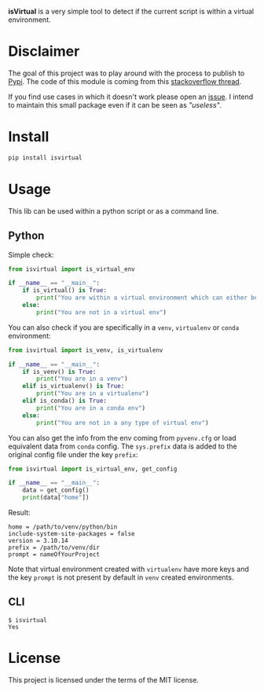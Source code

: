 **isVirtual** is a very simple tool to detect if the current script is within a virtual environment.

# Disclaimer

The goal of this project was to play around with the process to publish to [Pypi](https://pypi.org). The code of this module is coming from this [stackoverflow thread](https://stackoverflow.com/questions/1871549/how-to-determine-if-python-is-running-inside-a-virtualenv).

If you find use cases in which it doesn't work please open an [issue](https://github.com/AlexMili/isVirtual/issues). I intend to maintain this small package even if it can be seen as *"useless"*.

# Install

```bash
pip install isvirtual
```

# Usage

This lib can be used within a python script or as a command line.

## Python
Simple check:
```python
from isvirtual import is_virtual_env

if __name__ == "__main__":
    if is_virtual() is True:
        print("You are within a virtual environment which can either be venv, virtualenv or conda.")
    else:
        print("You are not in a virtual env")
```

You can also check if you are specifically in a `venv`, `virtualenv` or `conda` environment:
```python
from isvirtual import is_venv, is_virtualenv

if __name__ == "__main__":
    if is_venv() is True:
        print("You are in a venv")
    elif is_virtualenv() is True:
        print("You are in a virtualenv")
    elif is_conda() is True:
        print("You are in a conda env")
    else:
        print("You are not in a any type of virtual env")
```

You can also get the info from the env coming from `pyvenv.cfg` or load equivalent data from `conda` config. The `sys.prefix` data is added to the original config file under the key `prefix`:
```python
from isvirtual import is_virtual_env, get_config

if __name__ == "__main__":
    data = get_config()
    print(data["home"])
```
Result:
```console
home = /path/to/venv/python/bin
include-system-site-packages = false
version = 3.10.14
prefix = /path/to/venv/dir
prompt = nameOfYourProject
```

Note that virtual environment created with `virtualenv` have more keys and the key `prompt` is not present by default in `venv` created environments.

## CLI
```console
$ isvirtual
Yes
```

# License

This project is licensed under the terms of the MIT license.
